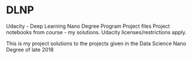 # DLNP
Udacity - Deep Learning Nano Degree Program Project files
Project notebooks from course - my solutions.
Udacity licenses/restrictions apply. 

This is my project solutions to the projects given in the Data Science Nano Degree of late 2018
